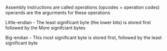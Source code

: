





Assembly instructions are called operations (opcodes = operation codes) operands are the argurments for these operations 


Little-endian - The least significant byte (the lower bits) is stored first followed by the More signifciant bytes

Big-endian - This most significant byte is stored first, followed by the least significant byte




